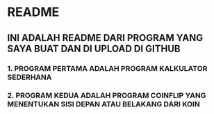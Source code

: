 # README
## INI ADALAH README DARI PROGRAM YANG SAYA BUAT DAN DI UPLOAD DI GITHUB

### 1. PROGRAM PERTAMA ADALAH PROGRAM KALKULATOR SEDERHANA
### 2. PROGRAM KEDUA ADALAH PROGRAM COINFLIP YANG MENENTUKAN SISI DEPAN ATAU BELAKANG DARI KOIN